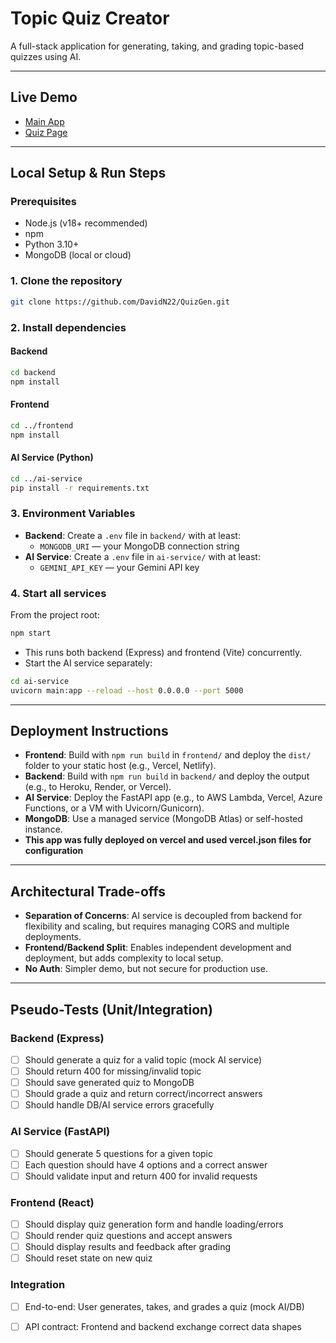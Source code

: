 # Topic Quiz Creator

A full-stack application for generating, taking, and grading topic-based quizzes using AI.

---

## Live Demo

- [Main App](https://quiz-gen-app.vercel.app/)
- [Quiz Page](https://quiz-gen-app.vercel.app/quiz)

---

## Local Setup & Run Steps

### Prerequisites
- Node.js (v18+ recommended)
- npm
- Python 3.10+
- MongoDB (local or cloud)

### 1. Clone the repository
```sh
git clone https://github.com/DavidN22/QuizGen.git
```

### 2. Install dependencies
#### Backend
```sh
cd backend
npm install
```
#### Frontend
```sh
cd ../frontend
npm install
```
#### AI Service (Python)
```sh
cd ../ai-service
pip install -r requirements.txt
```

### 3. Environment Variables
- **Backend**: Create a `.env` file in `backend/` with at least:
  - `MONGODB_URI` — your MongoDB connection string
- **AI Service**: Create a `.env` file in `ai-service/` with at least:
  - `GEMINI_API_KEY` — your Gemini API key

### 4. Start all services
From the project root:
```sh
npm start
```
- This runs both backend (Express) and frontend (Vite) concurrently.
- Start the AI service separately:
```sh
cd ai-service
uvicorn main:app --reload --host 0.0.0.0 --port 5000
```

---

## Deployment Instructions
- **Frontend**: Build with `npm run build` in `frontend/` and deploy the `dist/` folder to your static host (e.g., Vercel, Netlify).
- **Backend**: Build with `npm run build` in `backend/` and deploy the output (e.g., to Heroku, Render, or Vercel).
- **AI Service**: Deploy the FastAPI app (e.g., to AWS Lambda, Vercel, Azure Functions, or a VM with Uvicorn/Gunicorn).
- **MongoDB**: Use a managed service (MongoDB Atlas) or self-hosted instance.
- **This app was fully deployed on vercel and used vercel.json files for configuration**

---

## Architectural Trade-offs
- **Separation of Concerns**: AI service is decoupled from backend for flexibility and scaling, but requires managing CORS and multiple deployments.
- **Frontend/Backend Split**: Enables independent development and deployment, but adds complexity to local setup.
- **No Auth**: Simpler demo, but not secure for production use.

---

## Pseudo-Tests (Unit/Integration)

### Backend (Express)
- [ ] Should generate a quiz for a valid topic (mock AI service)
- [ ] Should return 400 for missing/invalid topic
- [ ] Should save generated quiz to MongoDB
- [ ] Should grade a quiz and return correct/incorrect answers
- [ ] Should handle DB/AI service errors gracefully

### AI Service (FastAPI)
- [ ] Should generate 5 questions for a given topic
- [ ] Each question should have 4 options and a correct answer
- [ ] Should validate input and return 400 for invalid requests

### Frontend (React)
- [ ] Should display quiz generation form and handle loading/errors
- [ ] Should render quiz questions and accept answers
- [ ] Should display results and feedback after grading
- [ ] Should reset state on new quiz

### Integration
- [ ] End-to-end: User generates, takes, and grades a quiz (mock AI/DB)
- [ ] API contract: Frontend and backend exchange correct data shapes


